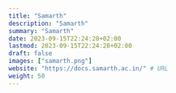 ```yaml
---
title: "Samarth"
description: "Samarth"
summary: "Samarth"
date: 2023-09-15T22:24:28+02:00
lastmod: 2023-09-15T22:24:28+02:00
draft: false
images: ["samarth.png"]
website: "https://docs.samarth.ac.in/" # URL
weight: 50
---
```

